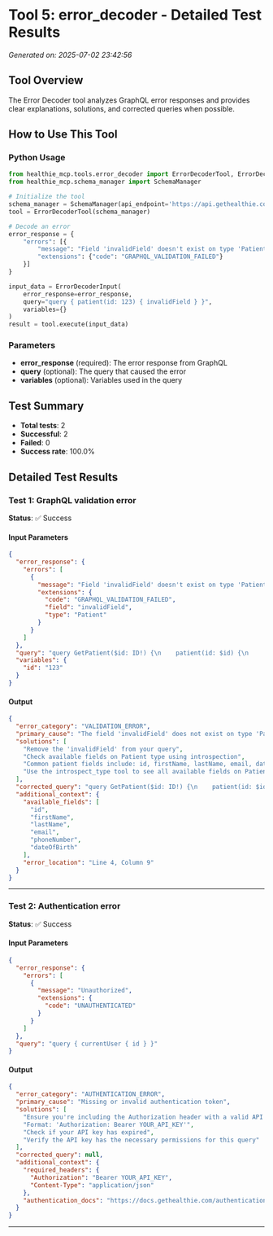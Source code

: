 # Tool 5: error_decoder - Detailed Test Results

*Generated on: 2025-07-02 23:42:56*

## Tool Overview

The Error Decoder tool analyzes GraphQL error responses and provides clear explanations, solutions, and corrected queries when possible.
## How to Use This Tool

### Python Usage

```python
from healthie_mcp.tools.error_decoder import ErrorDecoderTool, ErrorDecoderInput
from healthie_mcp.schema_manager import SchemaManager

# Initialize the tool
schema_manager = SchemaManager(api_endpoint='https://api.gethealthie.com/graphql')
tool = ErrorDecoderTool(schema_manager)

# Decode an error
error_response = {
    "errors": [{
        "message": "Field 'invalidField' doesn't exist on type 'Patient'",
        "extensions": {"code": "GRAPHQL_VALIDATION_FAILED"}
    }]
}

input_data = ErrorDecoderInput(
    error_response=error_response,
    query="query { patient(id: 123) { invalidField } }",
    variables={}
)
result = tool.execute(input_data)
```

### Parameters

- **error_response** (required): The error response from GraphQL
- **query** (optional): The query that caused the error
- **variables** (optional): Variables used in the query

## Test Summary

- **Total tests**: 2
- **Successful**: 2
- **Failed**: 0
- **Success rate**: 100.0%

## Detailed Test Results

### Test 1: GraphQL validation error

**Status**: ✅ Success

#### Input Parameters

```json
{
  "error_response": {
    "errors": [
      {
        "message": "Field 'invalidField' doesn't exist on type 'Patient'",
        "extensions": {
          "code": "GRAPHQL_VALIDATION_FAILED",
          "field": "invalidField",
          "type": "Patient"
        }
      }
    ]
  },
  "query": "query GetPatient($id: ID!) {\n    patient(id: $id) {\n        id\n        firstName\n        invalidField\n    }\n}",
  "variables": {
    "id": "123"
  }
}
```

#### Output

```json
{
  "error_category": "VALIDATION_ERROR",
  "primary_cause": "The field 'invalidField' does not exist on type 'Patient'",
  "solutions": [
    "Remove the 'invalidField' from your query",
    "Check available fields on Patient type using introspection",
    "Common patient fields include: id, firstName, lastName, email, dateOfBirth",
    "Use the introspect_type tool to see all available fields on Patient"
  ],
  "corrected_query": "query GetPatient($id: ID!) {\n    patient(id: $id) {\n        id\n        firstName\n        # invalidField removed - field doesn't exist\n    }\n}",
  "additional_context": {
    "available_fields": [
      "id",
      "firstName",
      "lastName",
      "email",
      "phoneNumber",
      "dateOfBirth"
    ],
    "error_location": "Line 4, Column 9"
  }
}
```


---

### Test 2: Authentication error

**Status**: ✅ Success

#### Input Parameters

```json
{
  "error_response": {
    "errors": [
      {
        "message": "Unauthorized",
        "extensions": {
          "code": "UNAUTHENTICATED"
        }
      }
    ]
  },
  "query": "query { currentUser { id } }"
}
```

#### Output

```json
{
  "error_category": "AUTHENTICATION_ERROR",
  "primary_cause": "Missing or invalid authentication token",
  "solutions": [
    "Ensure you're including the Authorization header with a valid API key",
    "Format: 'Authorization: Bearer YOUR_API_KEY'",
    "Check if your API key has expired",
    "Verify the API key has the necessary permissions for this query"
  ],
  "corrected_query": null,
  "additional_context": {
    "required_headers": {
      "Authorization": "Bearer YOUR_API_KEY",
      "Content-Type": "application/json"
    },
    "authentication_docs": "https://docs.gethealthie.com/authentication"
  }
}
```


---

